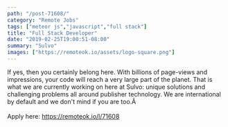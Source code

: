```yaml
---
path: "/post-71608/"
category: "Remote Jobs"
tags: ["meteor js","javascript","full stack"]
title: "Full Stack Developer"
date: "2019-02-25T19:00:51-08:00"
summary: "Sulvo"
images: ["https://remoteok.io/assets/logo-square.png"]
---
```


<p>If yes, then you certainly belong here. With billions of page-views and impressions, your code will reach a very large part of the planet. That is what we are currently working on here at Sulvo: unique solutions and challenging problems all around publisher technology. We are international by default and we don't mind if you are too.Â 

<br/>
<br/>
Apply here: <A HREF="https://remoteok.io/l/71608">https://remoteok.io/l/71608</A>
